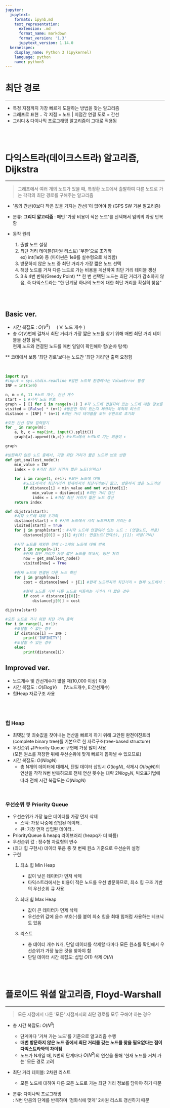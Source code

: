 ```yaml
---
jupyter:
  jupytext:
    formats: ipynb,md
    text_representation:
      extension: .md
      format_name: markdown
      format_version: '1.3'
      jupytext_version: 1.14.0
  kernelspec:
    display_name: Python 3 (ipykernel)
    language: python
    name: python3
---
```


# 최단 경로
---
  
- 특정 지점까지 가장 빠르게 도달하는 방법을 찾는 알고리즘
- 그래프로 표현 ..  각 지점 = 노드 | 지점간 연결 도로 = 간선
- 그리디 & 다이나믹 프로그래밍 알고리즘이 그대로 적용됨



<br><br>

# 다익스트라(데이크스트라) 알고리즘, Dijkstra
---
> 그래프에서 여러 개의 노드가 있을 때, 특정환 노드에서 출발하여 다른 노드로 가는 각각의 최단 경로를 구해주는 알고리즘  
  
- '음의 간선(0보다 작은 값을 가지는 간선)'이 없어야 함 (GPS SW 기본 알고리즘)  
  
- 분류: **그리디 알고리즘**
    : 매번 '가장 비용이 적은 노드'를 선택해서 임의의 과정 반복함  
      
- 동작 원리
    1. 출발 노드 설정
    2. 최단 거리 테이블(1차원 리스트) '무한'으로 초기화   
        ex) int(1e9) 등 (파이썬은 1e9를 실수형으로 처리함)  
    3. 방문하지 않은 노드 중 최단 거리가 가장 짧은 노드 선택
    4. 해당 노드를 거쳐 다른 노드로 가는 비용을 계산하여 최단 거리 테이블 갱신
    5. 3 & 4번 반복(Greedy Point)
  ** 한 번 선택된 노드는 최단 거리가 감소하지 않음, 즉 다익스트라는 "한 단계당 하나의 노드에 대한 최단 거리를 확실히 찾음"



<br><br>
## Basic ver.
  
- 시간 복잡도 : $O(V^2) \quad$ ( V: 노드 개수 )
- 총 $O(V)$번에 걸쳐서 최단 거리가 가장 짧은 노드를 찾기 위해 매번 최단 거리 테이블을 선형 탐색,  
    현재 노드와 연결된 노드를 매번 일일이 확인해야 함(순차 탐색)

 \** 코테에서 보통 '최단 경로'보다는 노드간 '최단 거리'만 출력 요청힘
 
<br>

```python
import sys
#input = sys.stdin.readline #일반 노트북 환경에서는 ValueError 발생
INF = int(1e9)

n, m = 6, 11 #노드 개수, 간선 개수
start = 1 #시작 노드 번호
graph = [ [] for i in range(n+1) ] #각 노드에 연결되어 있는 노드에 대한 정보를 담는 리스트
visited = [False] * (n+1) #방문한 적이 있는지 체크하는 목적의 리스트
distance = [INF] * (n+1) #최단 거리 테이블을 모두 무한으로 초기화
```

```python
#모든 간선 정보 입력받기
for _ in range(m):
    a, b, c = map(int, input().split())
    graph[a].append((b,c)) #노드a에서 노드b로 가는 비용이 c
```

```python
graph
```

```python
#방문하지 않은 노드 중에서, 가장 최단 거리가 짧은 노드의 번호 반환
def get_smallest_node():
    min_value = INF
    index = 0 #가장 최단 거리가 짧은 노드(인덱스) 
    
    for i in range(1, n+1): #모든 노드에 대해
        #노드i까지의 최단거리가 현재까지의 최단거리보다 짧고, 방문하지 않은 노드라면
        if distance[i] < min_value and not visited[i]: 
            min_value = distance[i] #최단 거리 갱신
            index = i #가장 최단 거리가 짧은 노드 갱신
    return index
```

```python
def dijstra(start):
    #시작 노드에 대해 초기화
    distance[start] = 0 #시작 노드에서 시작 노드까지의 거리는 0
    visited[start] = True
    for j in graph[start]: #시작 노드에 연결되어 있는 노드 : (연결노드, 비용)
        distance[j[0]] = j[1] #j[0]: 연결노드(인덱스), j[1]: 비용(거리)
    
    #시작 노드를 제외한 전체 n-1개의 노드에 대해 반복
    for i in range(n-1):
        #현재 최단 거리가 가장 짧은 노드를 꺼내서, 방문 처리
        now = get_smallest_node()
        visited[now] = True
    
    #현재 노드와 연결된 다른 노드 확인
    for j in graph[now]:
        cost = distance[now] + j[1] #현재 노드까지의 최단거리 + 현재 노드에서 연결노드까지의 거리
        
        #현재 노드를 거쳐 다른 노드로 이동하는 거리가 더 짧은 경우
        if cost < distance[j[0]]: 
            distance[j[0]] = cost
```

```python
dijstra(start)

#모든 노드로 가기 위한 최단 거리 출력
for i in range(1, n+1):
    #도달할 수 없는 경우
    if distance[i] == INF :
        print('INFINITY')
    #도달할 수 있는 경우
    else:
        print(distance[i])
```

<!-- #region -->

## Improved ver.

- 노드개수 및 간선개수가 많을 때(10,000 이상) 이용
- 시간 복잡도 : $O(ElogV) \quad$ (V:노드개수, E:간선개수)
- 힙Heap 자료구조 사용

<br><br>
### 힙 Heap
- 최댓값 및 최솟값을 찾아내는 연산을 빠르게 하기 위해 고안된 완전이진트리(complete binary tree)를 기본으로 한 자료구조(tree-based structure)
- 우선순위 큐Priority Queue 구현에 가장 많이 사용  
  (모든 원소를 저장한 뒤에 우선순위에 맞게 빠르게 뽑아낼 수 있으므로)
- 시간 복잡도: $O(NlogN)$
    - 총 N개의 데이터에 대해서, 단일 데이터 삽입시 $O(logN)$, 삭제시 $O(logN)$의 연산을 각각 N번 반복하므로 전체 연산 횟수는 대략 $2Nlog_2 N$, 빅오표기법에 따라 전체 시간 복잡도는 $O(NlogN)$
        

<br>

### 우선순위 큐 Priority Queue
- 우선순위가 가장 높은 데이터를 가장 먼저 삭제
    - 스택: 가장 나중에 삽입된 데이터..
    - 큐: 가장 먼저 삽입된 데이터..
- PriorityQueue & heapq 라이브러리 (heapq가 더 빠름)
- 우선순위 값 : 정수형 자료형의 변수
- (최대 힙 구현시) 데이터 묶음 중 첫 번째 원소 기준으로 우선순위 설정
- 구현
    1. 최소 힙 Min Heap
        - 값이 낮은 데이터가 먼저 삭제
        - 다익스트라에서는 비용이 적은 노드를 우선 방문하므로, 최소 힙 구조 기반의 우선순위 큐 사용

    2. 최대 힙 Max Heap
        - 값이 큰 데이터가 먼제 삭제
        - 우선순위 값에 음수 부호(-)를 붙여 최소 힙을 최대 힙처럼 사용하는 테크닉도 있음 
    
    3. 리스트
        - 총 데이터 개수 N개, 단일 데이터를 삭제할 때마다 모든 원소를 확인해서 우선순위가 가장 높은 것을 찾아야 함
        - 단일 데이터 시간 복잡도: 삽입 $O(1)$ 삭제 $O(N)$

<!-- #endregion -->

<!-- #region -->

<br><br>
# 플로이드 워셜 알고리즘, Floyd-Warshall
---
> 모든 지점에서 다른 '모든' 지점까지의 최단 경로를 모두 구해야 하는 경우

- 총 시간 복잡도: $O(N^3)$
    - 단계마다 '거쳐 가는 노드'를 기준으로 알고리즘 수행
    - **매번 방문하지 않은 노드 중에서 최단 거리를 갖는 노드를 찾을 필요없다는 점이 다익스트라와의 차이점**
    - 노드가 N개일 때, N번의 단계마다 $O(N^2)$의 연산을 통해 '현재 노드를 거쳐 가는' 모든 경로 고려
      
      
- 최단 거리 테이블: 2차원 리스트  
    - 모든 노드에 대하여 다른 모든 노드로 가는 최단 거리 정보를 담아야 하기 때문
      
- 분류: 다이나믹 프로그래밍  
    : N번 만큼의 단계를 반복하며 '점화식에 맞게' 2차원 리스트 갱신하기 때문
<!-- #endregion -->

```python

```
